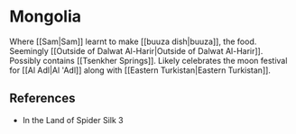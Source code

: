 # Mongolia
Where [[Sam|Sam]] learnt to make [[buuza dish|buuza]], the food. Seemingly [[Outside of Dalwat Al-Harir|Outside of Dalwat Al-Harir]]. Possibly contains [[Tsenkher Springs]]. Likely celebrates the moon festival for [[Al Adl|Al 'Adl]] along with [[Eastern Turkistan|Eastern Turkistan]].

## References
- In the Land of Spider Silk 3

